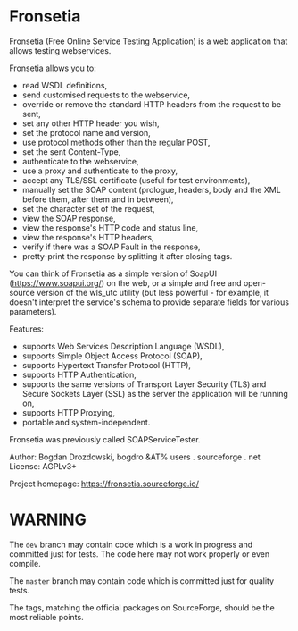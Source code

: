 # Fronsetia #

Fronsetia (Free Online Service Testing Application) is a web application that allows testing webservices.

Fronsetia allows you to:

- read WSDL definitions,
- send customised requests to the webservice,
- override or remove the standard HTTP headers from the request to be sent,
- set any other HTTP header you wish,
- set the protocol name and version,
- use protocol methods other than the regular POST,
- set the sent Content-Type,
- authenticate to the webservice,
- use a proxy and authenticate to the proxy,
- accept any TLS/SSL certificate (useful for test environments),
- manually set the SOAP content (prologue, headers, body and the XML before them, after them and in between),
- set the character set of the request,
- view the SOAP response,
- view the response's HTTP code and status line,
- view the response's HTTP headers,
- verify if there was a SOAP Fault in the response,
- pretty-print the response by splitting it after closing tags.

You can think of Fronsetia as a simple version of SoapUI
(<https://www.soapui.org/>) on the web, or a simple and free and
open-source version of the wls_utc utility (but less powerful -
for example, it doesn't interpret the service's schema to provide
separate fields for various parameters).

Features:

- supports Web Services Description Language (WSDL),
- supports Simple Object Access Protocol (SOAP),
- supports Hypertext Transfer Protocol (HTTP),
- supports HTTP Authentication,
- supports the same versions of Transport Layer Security (TLS) and Secure Sockets Layer (SSL) as the server the application will be running on,
- supports HTTP Proxying,
- portable and system-independent.

Fronsetia was previously called SOAPServiceTester.

Author: Bogdan Drozdowski, bogdro &AT% users . sourceforge . net
License: AGPLv3+

Project homepage: <https://fronsetia.sourceforge.io/>

# WARNING #

The `dev` branch may contain code which is a work in progress and committed just for tests. The code here may not work properly or even compile.

The `master` branch may contain code which is committed just for quality tests.

The tags, matching the official packages on SourceForge, should be the most reliable points.
